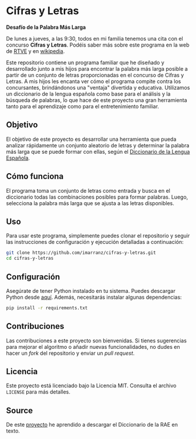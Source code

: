 
# Cifras y Letras

**Desafío de la Palabra Más Larga**

De lunes a jueves, a las 9:30, todos en mi familia tenemos una cita con el concurso **Cifras y Letras**. Podéis saber más sobre este programa en la web de [RTVE](https://www.rtve.es/play/videos/cifras-y-letras/?media=tve) y en [wikipedia](https://es.wikipedia.org/wiki/Cifras_y_letras).

Este repositorio contiene un programa familiar que he diseñado y desarrollado junto a mis hijos para encontrar la palabra más larga posible a partir de un conjunto de letras proporcionadas en el concurso de Cifras y Letras. A mis hijos les encanta ver cómo el programa compite contra los concursantes, brindándonos una "ventaja" divertida y educativa. Utilizamos un diccionario de la lengua española como base para el análisis y la búsqueda de palabras, lo que hace de este proyecto una gran herramienta tanto para el aprendizaje como para el entretenimiento familiar.

## Objetivo

El objetivo de este proyecto es desarrollar una herramienta que pueda analizar rápidamente un conjunto aleatorio de letras y determinar la palabra más larga que se puede formar con ellas, según el [Diccionario de la Lengua Española](https://www.rae.es/).

## Cómo funciona

El programa toma un conjunto de letras como entrada y busca en el diccionario todas las combinaciones posibles para formar palabras. Luego, selecciona la palabra más larga que se ajusta a las letras disponibles.

## Uso

Para usar este programa, simplemente puedes clonar el repositorio y seguir las instrucciones de configuración y ejecución detalladas a continuación:

```bash
git clone https://github.com/imarranz/cifras-y-letras.git
cd cifras-y-letras
```

## Configuración

Asegúrate de tener Python instalado en tu sistema. Puedes descargar Python desde [aquí](https://www.python.org/downloads/). Además, necesitarás instalar algunas dependencias:

```bash
pip install -r requirements.txt
```

## Contribuciones

Las contribuciones a este proyecto son bienvenidas. Si tienes sugerencias para mejorar el algoritmo o añadir nuevas funcionalidades, no dudes en hacer un _fork_ del repositorio y enviar un _pull request_.

## Licencia

Este proyecto está licenciado bajo la Licencia MIT. Consulta el archivo `LICENSE` para más detalles.

## Source

De este [proyecto](https://github.com/JorgeDuenasLerin/diccionario-espanol-txt) he aprendido a descargar el Diccionario de la RAE en texto.



